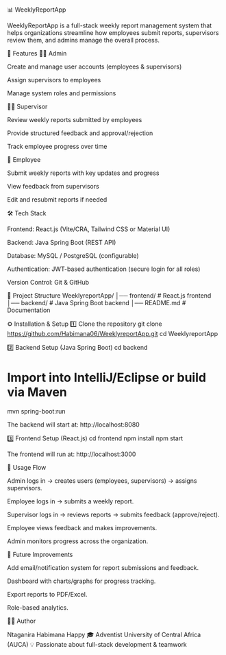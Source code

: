 📊 WeeklyReportApp

WeeklyReportApp is a full-stack weekly report management system that helps organizations streamline how employees submit reports, supervisors review them, and admins manage the overall process.

🚀 Features
👨‍💼 Admin

Create and manage user accounts (employees & supervisors)

Assign supervisors to employees

Manage system roles and permissions

🧑‍🏫 Supervisor

Review weekly reports submitted by employees

Provide structured feedback and approval/rejection

Track employee progress over time

👷 Employee

Submit weekly reports with key updates and progress

View feedback from supervisors

Edit and resubmit reports if needed

🛠 Tech Stack

Frontend: React.js (Vite/CRA, Tailwind CSS or Material UI)

Backend: Java Spring Boot (REST API)

Database: MySQL / PostgreSQL (configurable)

Authentication: JWT-based authentication (secure login for all roles)

Version Control: Git & GitHub

📂 Project Structure
WeeklyreportApp/
│── frontend/    # React.js frontend
│── backend/     # Java Spring Boot backend
│── README.md    # Documentation

⚙️ Installation & Setup
1️⃣ Clone the repository
git clone https://github.com/Habimana06/WeeklyreportApp.git
cd WeeklyreportApp

2️⃣ Backend Setup (Java Spring Boot)
cd backend
# Import into IntelliJ/Eclipse or build via Maven
mvn spring-boot:run


The backend will start at: http://localhost:8080

3️⃣ Frontend Setup (React.js)
cd frontend
npm install
npm start


The frontend will run at: http://localhost:3000

📌 Usage Flow

Admin logs in → creates users (employees, supervisors) → assigns supervisors.

Employee logs in → submits a weekly report.

Supervisor logs in → reviews reports → submits feedback (approve/reject).

Employee views feedback and makes improvements.

Admin monitors progress across the organization.

🔮 Future Improvements

Add email/notification system for report submissions and feedback.

Dashboard with charts/graphs for progress tracking.

Export reports to PDF/Excel.

Role-based analytics.

👨‍💻 Author

Ntaganira Habimana Happy
🎓 Adventist University of Central Africa (AUCA)
💡 Passionate about full-stack development & teamwork
